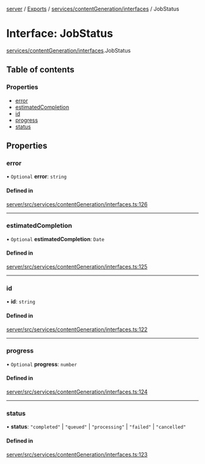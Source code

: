 [server](../README.md) / [Exports](../modules.md) / [services/contentGeneration/interfaces](../modules/services_contentGeneration_interfaces.md) / JobStatus

# Interface: JobStatus

[services/contentGeneration/interfaces](../modules/services_contentGeneration_interfaces.md).JobStatus

## Table of contents

### Properties

- [error](services_contentGeneration_interfaces.JobStatus.md#error)
- [estimatedCompletion](services_contentGeneration_interfaces.JobStatus.md#estimatedcompletion)
- [id](services_contentGeneration_interfaces.JobStatus.md#id)
- [progress](services_contentGeneration_interfaces.JobStatus.md#progress)
- [status](services_contentGeneration_interfaces.JobStatus.md#status)

## Properties

### error

• `Optional` **error**: `string`

#### Defined in

[server/src/services/contentGeneration/interfaces.ts:126](https://github.com/niklas-joh/french-learning-platform/blob/f88c80a984d39a715bd427891d156cc94cff3831/server/src/services/contentGeneration/interfaces.ts#L126)

___

### estimatedCompletion

• `Optional` **estimatedCompletion**: `Date`

#### Defined in

[server/src/services/contentGeneration/interfaces.ts:125](https://github.com/niklas-joh/french-learning-platform/blob/f88c80a984d39a715bd427891d156cc94cff3831/server/src/services/contentGeneration/interfaces.ts#L125)

___

### id

• **id**: `string`

#### Defined in

[server/src/services/contentGeneration/interfaces.ts:122](https://github.com/niklas-joh/french-learning-platform/blob/f88c80a984d39a715bd427891d156cc94cff3831/server/src/services/contentGeneration/interfaces.ts#L122)

___

### progress

• `Optional` **progress**: `number`

#### Defined in

[server/src/services/contentGeneration/interfaces.ts:124](https://github.com/niklas-joh/french-learning-platform/blob/f88c80a984d39a715bd427891d156cc94cff3831/server/src/services/contentGeneration/interfaces.ts#L124)

___

### status

• **status**: ``"completed"`` \| ``"queued"`` \| ``"processing"`` \| ``"failed"`` \| ``"cancelled"``

#### Defined in

[server/src/services/contentGeneration/interfaces.ts:123](https://github.com/niklas-joh/french-learning-platform/blob/f88c80a984d39a715bd427891d156cc94cff3831/server/src/services/contentGeneration/interfaces.ts#L123)
